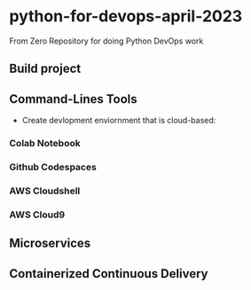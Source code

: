 # python-for-devops-april-2023
From Zero Repository for doing Python DevOps work

## Build project 

## Command-Lines Tools

* Create devlopment enviornment that is cloud-based: 
### Colab Notebook
### Github Codespaces
### AWS Cloudshell
### AWS Cloud9


## Microservices


## Containerized Continuous Delivery
